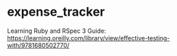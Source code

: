 # expense_tracker
Learning Ruby and RSpec 3
Guide: https://learning.oreilly.com/library/view/effective-testing-with/9781680502770/
